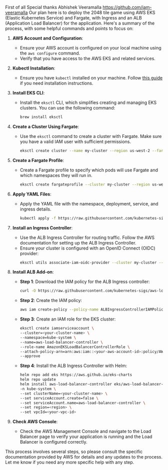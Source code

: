 First of all Special thanks Abhishek Veeramalla https://github.com/iam-veeramalla
Our plan here is to deploy the 2048 tile game using AWS EKS (Elastic Kubernetes Service) and Fargate, with Ingress and an ALB (Application Load Balancer) for the application. Here's a summary of the process, with some helpful commands and points to focus on:

1. **AWS Account and Configuration**:
    - Ensure your AWS account is configured on your local machine using the `aws configure` command.
    - Verify that you have access to the AWS EKS and related services.

2. **Kubectl Installation**:
    - Ensure you have `kubectl` installed on your machine. Follow [this guide](https://kubernetes.io/docs/tasks/tools/install-kubectl/) if you need installation instructions.

3. **Install EKS CLI**:
    - Install the `eksctl` CLI, which simplifies creating and managing EKS clusters. You can use the following command:
        ```bash
        brew install eksctl
        ```

4. **Create a Cluster Using Fargate**:
    - Use the `eksctl` command to create a cluster with Fargate. Make sure you have a valid IAM user with sufficient permissions.
        ```bash
        eksctl create cluster --name my-cluster --region us-west-2 --fargate
        ```

5. **Create a Fargate Profile**:
    - Create a Fargate profile to specify which pods will use Fargate and which namespaces they will run in.
        ```bash
        eksctl create fargateprofile --cluster my-cluster --region us-west-1 --name my-profile --namespace my-namespace
        ```

6. **Apply YAML Files**:
    - Apply the YAML file with the namespace, deployment, service, and ingress details.
        ```bash
        kubectl apply -f https://raw.githubusercontent.com/kubernetes-sigs/aws-load-balancer-controller/v2.5.4/docs/examples/2048/2048_full.yaml
        ```

7. **Install an Ingress Controller**:
    - Use the ALB Ingress Controller for routing traffic. Follow the AWS documentation for setting up the ALB Ingress Controller.
    - Ensure your cluster is configured with an OpenID Connect (OIDC) provider:
        ```bash
        eksctl utils associate-iam-oidc-provider --cluster my-cluster --approve
        ```

8. **Install ALB Add-on**:
    - **Step 1**: Download the IAM policy for the ALB Ingress controller:
        ```bash
        curl -O https://raw.githubusercontent.com/kubernetes-sigs/aws-load-balancer-controller/v2.3.1/docs/install/iam_policy.json
        ```

    - **Step 2**: Create the IAM policy:
        ```bash
        aws iam create-policy --policy-name ALBIngressControllerIAMPolicy --policy-document file://iam_policy.json
        ```

    - **Step 3**: Create an IAM role for the EKS cluster:
        ```bash
        eksctl create iamserviceaccount \
        --cluster=<your-cluster-name> \
        --namespace=kube-system \
        --name=aws-load-balancer-controller \
        --role-name AmazonEKSLoadBalancerControllerRole \ 
        --attach-policy-arn=arn:aws:iam::<your-aws-account-id>:policy/AWSLoadBalancerControllerIAMPolicy \
        --approve
        ```

    - **Step 4**: Install the ALB Ingress Controller with Helm:
        ```bash
        helm repo add eks https://aws.github.io/eks-charts
        helm repo update
        helm install aws-load-balancer-controller eks/aws-load-balancer-controller \            
        -n kube-system \
        --set clusterName=<your-cluster-name> \
        --set serviceAccount.create=false \
        --set serviceAccount.name=aws-load-balancer-controller \
        --set region=<region> \
        --set vpcId=<your-vpc-id>
        ```

9. **Check AWS Console**:
    - Check the AWS Management Console and navigate to the Load Balancer page to verify your application is running and the Load Balancer is configured correctly.

This process involves several steps, so please consult the specific documentation provided by AWS for details and any updates to the process. Let me know if you need any more specific help with any step.
